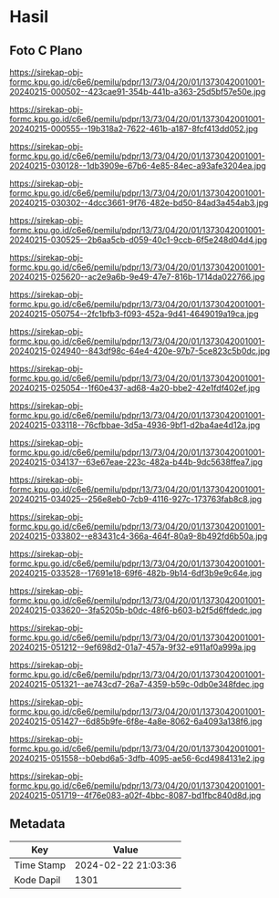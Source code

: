 # Hasil

## Foto C Plano

https://sirekap-obj-formc.kpu.go.id/c6e6/pemilu/pdpr/13/73/04/20/01/1373042001001-20240215-000502--423cae91-354b-441b-a363-25d5bf57e50e.jpg

https://sirekap-obj-formc.kpu.go.id/c6e6/pemilu/pdpr/13/73/04/20/01/1373042001001-20240215-000555--19b318a2-7622-461b-a187-8fcf413dd052.jpg

https://sirekap-obj-formc.kpu.go.id/c6e6/pemilu/pdpr/13/73/04/20/01/1373042001001-20240215-030128--1db3909e-67b6-4e85-84ec-a93afe3204ea.jpg

https://sirekap-obj-formc.kpu.go.id/c6e6/pemilu/pdpr/13/73/04/20/01/1373042001001-20240215-030302--4dcc3661-9f76-482e-bd50-84ad3a454ab3.jpg

https://sirekap-obj-formc.kpu.go.id/c6e6/pemilu/pdpr/13/73/04/20/01/1373042001001-20240215-030525--2b6aa5cb-d059-40c1-9ccb-6f5e248d04d4.jpg

https://sirekap-obj-formc.kpu.go.id/c6e6/pemilu/pdpr/13/73/04/20/01/1373042001001-20240215-025620--ac2e9a6b-9e49-47e7-816b-1714da022766.jpg

https://sirekap-obj-formc.kpu.go.id/c6e6/pemilu/pdpr/13/73/04/20/01/1373042001001-20240215-050754--2fc1bfb3-f093-452a-9d41-4649019a19ca.jpg

https://sirekap-obj-formc.kpu.go.id/c6e6/pemilu/pdpr/13/73/04/20/01/1373042001001-20240215-024940--843df98c-64e4-420e-97b7-5ce823c5b0dc.jpg

https://sirekap-obj-formc.kpu.go.id/c6e6/pemilu/pdpr/13/73/04/20/01/1373042001001-20240215-025054--1f60e437-ad68-4a20-bbe2-42e1fdf402ef.jpg

https://sirekap-obj-formc.kpu.go.id/c6e6/pemilu/pdpr/13/73/04/20/01/1373042001001-20240215-033118--76cfbbae-3d5a-4936-9bf1-d2ba4ae4d12a.jpg

https://sirekap-obj-formc.kpu.go.id/c6e6/pemilu/pdpr/13/73/04/20/01/1373042001001-20240215-034137--63e67eae-223c-482a-b44b-9dc5638ffea7.jpg

https://sirekap-obj-formc.kpu.go.id/c6e6/pemilu/pdpr/13/73/04/20/01/1373042001001-20240215-034025--256e8eb0-7cb9-4116-927c-173763fab8c8.jpg

https://sirekap-obj-formc.kpu.go.id/c6e6/pemilu/pdpr/13/73/04/20/01/1373042001001-20240215-033802--e83431c4-366a-464f-80a9-8b492fd6b50a.jpg

https://sirekap-obj-formc.kpu.go.id/c6e6/pemilu/pdpr/13/73/04/20/01/1373042001001-20240215-033528--17691e18-69f6-482b-9b14-6df3b9e9c64e.jpg

https://sirekap-obj-formc.kpu.go.id/c6e6/pemilu/pdpr/13/73/04/20/01/1373042001001-20240215-033620--3fa5205b-b0dc-48f6-b603-b2f5d6ffdedc.jpg

https://sirekap-obj-formc.kpu.go.id/c6e6/pemilu/pdpr/13/73/04/20/01/1373042001001-20240215-051212--9ef698d2-01a7-457a-9f32-e911af0a999a.jpg

https://sirekap-obj-formc.kpu.go.id/c6e6/pemilu/pdpr/13/73/04/20/01/1373042001001-20240215-051321--ae743cd7-26a7-4359-b59c-0db0e348fdec.jpg

https://sirekap-obj-formc.kpu.go.id/c6e6/pemilu/pdpr/13/73/04/20/01/1373042001001-20240215-051427--6d85b9fe-6f8e-4a8e-8062-6a4093a138f6.jpg

https://sirekap-obj-formc.kpu.go.id/c6e6/pemilu/pdpr/13/73/04/20/01/1373042001001-20240215-051558--b0ebd6a5-3dfb-4095-ae56-6cd4984131e2.jpg

https://sirekap-obj-formc.kpu.go.id/c6e6/pemilu/pdpr/13/73/04/20/01/1373042001001-20240215-051719--4f76e083-a02f-4bbc-8087-bd1fbc840d8d.jpg


## Metadata

| Key        | Value               |
| ---------- | ------------------- |
| Time Stamp | 2024-02-22 21:03:36 |
| Kode Dapil | 1301                |



